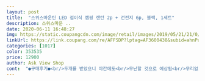 ```yaml
---
layout: post 
title:  "스위스마운틴 LED 접이식 캠핑 랜턴 2p + 건전지 6p, 블랙, 1세트" 
description: 스위스마운 ..
date: 2020-06-11 16:48:27 
img: https://static.coupangcdn.com/image/retail/images/2019/05/21/21/0/44c426b2-8fbe-4a44-88f9-c7ab7ce36e1a.jpg 
linkUrl: https://link.coupang.com/re/AFFSDP?lptag=AF3600438&subid=ahnPublicAsk&pageKey=227297717&itemId=720150849&vendorItemId=4822063959&traceid=V0-113-df5fafa0742f51fc 
categories: [1017] 
color: 353535 
price: 12900 
author: Ask View Shop 
cont:  "●구매후기●<br/>두개를 받았으니 야간에도<br/>무난할 것으로 예상됨<br/>무리없이 잘 견딜 것 같음<br/>불량없이 와서 잘 사용중입니다.<br/><br/>빛도 밝고 크기도 좋고 가성비최고임<br/>생각보다 작기는 했으나<br/>하루 이틀 정도의 캠핑은<br/>휴양림 놀러가면서 저녁에 바베큐하는데 필요할 것 같아 구매했어요.<br/> 가볍고 작고 성능은 좋고ㅎ 하나 가격에 두개라니 맘에 더 들고ㅎ 잘 쓰고 왔습니다! 애기 보느라 정신없어 현장사진(?)은 제대로 못 찍었네요ㅠㅠ<br/>" 
---
```

